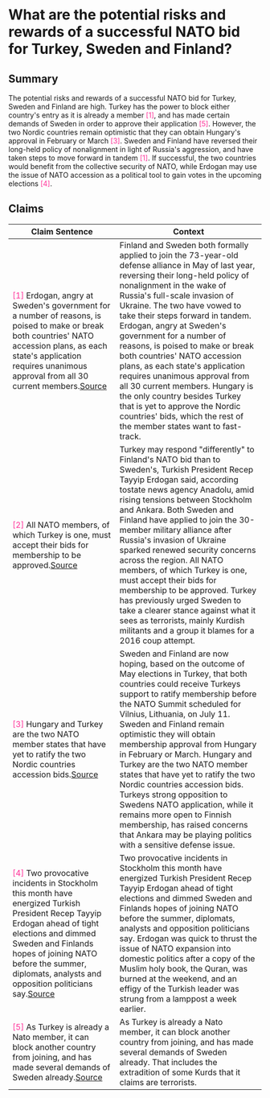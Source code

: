 # What are the potential risks and rewards of a successful NATO bid for Turkey, Sweden and Finland?

## Summary
The potential risks and rewards of a successful NATO bid for Turkey, Sweden and Finland are high. Turkey has the power to block either country's entry as it is already a member <font color=#FF3399>[1]</font>, and has made certain demands of Sweden in order to approve their application <font color=#FF3399>[5]</font>. However, the two Nordic countries remain optimistic that they can obtain Hungary's approval in February or March <font color=#FF3399>[3]</font>. Sweden and Finland have reversed their long-held policy of nonalignment in light of Russia's aggression, and have taken steps to move forward in tandem <font color=#FF3399>[1]</font>. If successful, the two countries would benefit from the collective security of NATO, while Erdogan may use the issue of NATO accession as a political tool to gain votes in the upcoming elections <font color=#FF3399>[4]</font>.

## Claims
| Claim Sentence | Context |
|---|---|
|<font color=#FF3399>[1]</font> Erdogan, angry at Sweden's government for a number of reasons, is poised to make or break both countries' NATO accession plans, as each state's application requires unanimous approval from all 30 current members.<a href="https://www.cnbc.com/2023/01/30/erdogan-suggests-turkey-could-accept-finland-into-nato-without-sweden.html" target="_blank">Source</a>| Finland and Sweden both formally applied to join the 73-year-old defense alliance in May of last year, reversing their long-held policy of nonalignment in the wake of Russia's full-scale invasion of Ukraine. The two have vowed to take their steps forward in tandem. Erdogan, angry at Sweden's government for a number of reasons, is poised to make or break both countries' NATO accession plans, as each state's application requires unanimous approval from all 30 current members. Hungary is the only country besides Turkey that is yet to approve the Nordic countries' bids, which the rest of the member states want to fast-track.|
|<font color=#FF3399>[2]</font> All NATO members, of which Turkey is one, must accept their bids for membership to be approved.<a href="https://www.cnn.com/europe/live-news/russia-ukraine-war-news-1-30-23/h_e9b55f7da4afc1502cc784f6e1d97641" target="_blank">Source</a>| Turkey may respond "differently" to Finland's NATO bid than to Sweden's, Turkish President Recep Tayyip Erdogan said, according tostate news agency Anadolu, amid rising tensions between Stockholm and Ankara. Both Sweden and Finland have applied to join the 30-member military alliance after Russia's invasion of Ukraine sparked renewed security concerns across the region. All NATO members, of which Turkey is one, must accept their bids for membership to be approved. Turkey has previously urged Sweden to take a clearer stance against what it sees as terrorists, mainly Kurdish militants and a group it blames for a 2016 coup attempt.|
|<font color=#FF3399>[3]</font> Hungary and Turkey are the two NATO member states that have yet to ratify the two Nordic countries accession bids.<a href="https://www.defensenews.com/global/europe/2023/01/30/turkey-frustrates-finlands-and-swedens-nato-bids/" target="_blank">Source</a>| Sweden and Finland are now hoping, based on the outcome of May elections in Turkey, that both countries could receive Turkeys support to ratify membership before the NATO Summit scheduled for Vilnius, Lithuania, on July 11. Sweden and Finland remain optimistic they will obtain membership approval from Hungary in February or March. Hungary and Turkey are the two NATO member states that have yet to ratify the two Nordic countries accession bids. Turkeys strong opposition to Swedens NATO application, while it remains more open to Finnish membership, has raised concerns that Ankara may be playing politics with a sensitive defense issue.|
|<font color=#FF3399>[4]</font> Two provocative incidents in Stockholm this month have energized Turkish President Recep Tayyip Erdogan ahead of tight elections and dimmed Sweden and Finlands hopes of joining NATO before the summer, diplomats, analysts and opposition politicians say.<a href="https://www.japantimes.co.jp/news/2023/01/27/world/turkey-sweden-nato-bid/" target="_blank">Source</a>| Two provocative incidents in Stockholm this month have energized Turkish President Recep Tayyip Erdogan ahead of tight elections and dimmed Sweden and Finlands hopes of joining NATO before the summer, diplomats, analysts and opposition politicians say. Erdogan was quick to thrust the issue of NATO expansion into domestic politics after a copy of the Muslim holy book, the Quran, was burned at the weekend, and an effigy of the Turkish leader was strung from a lamppost a week earlier.|
|<font color=#FF3399>[5]</font> As Turkey is already a Nato member, it can block another country from joining, and has made several demands of Sweden already.<a href="https://www.bbc.com/news/world-europe-64380066" target="_blank">Source</a>| As Turkey is already a Nato member, it can block another country from joining, and has made several demands of Sweden already. That includes the extradition of some Kurds that it claims are terrorists.|
